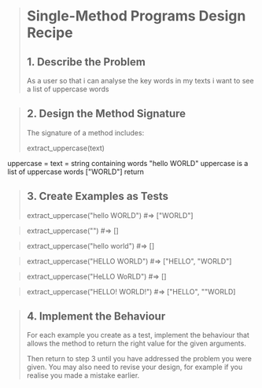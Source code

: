 > # Single-Method Programs Design Recipe
> 
> ## 1. Describe the Problem
> 
> As a user
> so that i can analyse the key words in my texts
> i want to see a list of uppercase words 

> ## 2. Design the Method Signature
> 
> The signature of a method includes:
> 
> extract_uppercase(text)

uppercase = text = string containing words "hello WORLD"
uppercase is a list of uppercase words ["WORLD"]
return 
> 
> ## 3. Create Examples as Tests
> 
> extract_uppercase("hello WORLD")
 #=> ["WORLD"]

> extract_uppercase("")
 #=> []

> extract_uppercase("hello world")
 #=> []

> extract_uppercase("HELLO WORLD")
 #=> ["HELLO", "WORLD"]

> extract_uppercase("HeLLO WoRLD")
 #=> []

> extract_uppercase("HELLO! WORLD!")
 #=> ["HELLO", ""WORLD]



> 
> ## 4. Implement the Behaviour
> 
> For each example you create as a test, implement the behaviour that allows the
> method to return the right value for the given arguments.
> 
> Then return to step 3 until you have addressed the problem you were given. You
> may also need to revise your design, for example if you realise you made a
> mistake earlier.
